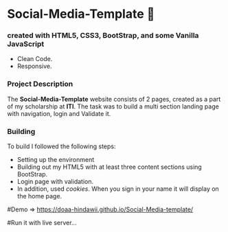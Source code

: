 # Social-Media-Template 🤳

### created with HTML5, CSS3, BootStrap, and some Vanilla JavaScript
- Clean Code.
- Responsive.

### Project Description
The **Social-Media-Template** website consists of 2 pages, created as a part of my scholarship at **ITI**.
The task was to build a multi section landing page with navigation, login and Validate it. 

### Building
To build I followed the following steps: 

- Setting up the environment
- Building out my HTML5 with at least three content sections using BootStrap.
- Login page with validation.
- In addition, used *cookies*. When you sign in your name it will display on the home page.

#Demo => https://doaa-hindawii.github.io/Social-Media-template/

#Run it with live server...
